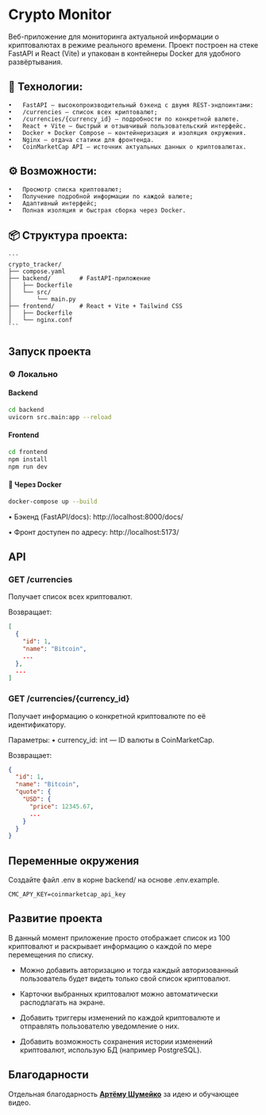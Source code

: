 # Crypto Monitor

Веб-приложение для мониторинга актуальной информации о криптовалютах в режиме реального времени. Проект построен на стеке FastAPI и React (Vite) и упакован в контейнеры Docker для удобного развёртывания.

## 🔧 Технологии:
	•	FastAPI — высокопроизводительный бэкенд с двумя REST-эндпоинтами:
	•	/currencies — список всех криптовалют;
	•	/currencies/{currency_id} — подробности по конкретной валюте.
	•	React + Vite — быстрый и отзывчивый пользовательский интерфейс.
	•	Docker + Docker Compose — контейнеризация и изоляция окружения.
	•	Nginx — отдача статики для фронтенда.
	•	CoinMarketCap API — источник актуальных данных о криптовалютах.

## ⚙️ Возможности:
	•	Просмотр списка криптовалют;
	•	Получение подробной информации по каждой валюте;
	•	Адаптивный интерфейс;
	•	Полная изоляция и быстрая сборка через Docker.

## 📦 Структура проекта:

<pre lang="text"><code>```
crypto_tracker/
├── compose.yaml
├── backend/        # FastAPI-приложение
│   ├── Dockerfile
│   └── src/
│       └── main.py
├── frontend/       # React + Vite + Tailwind CSS
│   ├── Dockerfile
│   └── nginx.conf
```
</code></pre>


## Запуск проекта

### ⚙️ Локально

#### Backend

```bash
cd backend
uvicorn src.main:app --reload
```

#### Frontend

```bash
cd frontend
npm install
npm run dev
```

#### 🐳 Через Docker

```bash
docker-compose up --build
```

•	Бэкенд (FastAPI/docs): http://localhost:8000/docs/

•	Фронт доступен по адресу: http://localhost:5173/

## API

### GET /currencies

Получает список всех криптовалют.

Возвращает:

```json
[
  {
    "id": 1,
    "name": "Bitcoin",
    ...
  },
  ...
]
```

### GET /currencies/{currency_id}

Получает информацию о конкретной криптовалюте по её идентификатору.

Параметры:
	•	currency_id: int — ID валюты в CoinMarketCap.

Возвращает:

```json
{
  "id": 1,
  "name": "Bitcoin",
  "quote": {
    "USD": {
      "price": 12345.67,
      ...
    }
  }
}
```

## Переменные окружения

Создайте файл .env в корне backend/ на основе .env.example.

```
CMC_APY_KEY=coinmarketcap_api_key
```

## Развитие проекта

В данный момент приложение просто отображает список из 100 криптовалют и раскрывает информацию о каждой по мере перемещения по списку.

- Можно добавить авторизацию и тогда каждый авторизованный пользователь будет видеть только свой список криптовалют.

- Карточки выбранных криптовалют можно автоматически расподлагать на экране.

- Добавить триггеры изменений по каждой криптовалюте и отправлять пользователю уведомление о них.

- Добавить возможность сохранения истории изменений криптовалют, использую БД (например PostgreSQL).

## Благодарности

Отдельная благодарность [**Артёму Шумейко**](https://www.youtube.com/@artemshumeiko) за идею и обучающее видео.